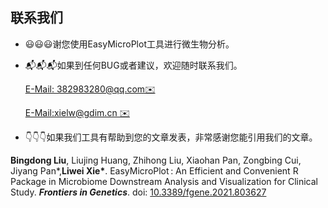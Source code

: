 

## 联系我们

* 😃😃😃谢您使用EasyMicroPlot工具进行微生物分析。

* 📬📬📬如果到任何BUG或者建议，欢迎随时联系我们。
   <p class="author"><a href="mailto:382983280@qq.com">E-Mail: 382983280@qq.com✉️</a></p>
   <p class="author"><a href="mailto:xielw@gdim.cn">E-Mail:xielw@gdim.cn ✉️</a></p>

* 👇👇👇如果我们工具有帮助到您的文章发表，非常感谢您能引用我们的文章。

**Bingdong Liu**, Liujing Huang, Zhihong Liu, Xiaohan Pan, Zongbing Cui, Jiyang Pan\*,**Liwei Xie\***. EasyMicroPlot : An Efficient and Convenient R Package in Microbiome Downstream Analysis and Visualization for Clinical Study. ***Frontiers in Genetics***. doi: [10.3389/fgene.2021.803627](https://www.frontiersin.org/articles/10.3389/fgene.2021.803627/full)

